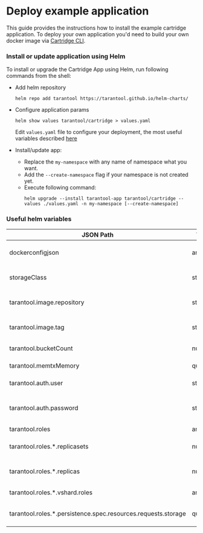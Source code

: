 # Deploy example application

This guide provides the instructions how to install the example cartridge application.
To deploy your own application you'd need to build your own docker image
via [Cartridge CLI](https://www.tarantool.io/en/doc/latest/book/cartridge/cartridge_cli/commands/pack/docker/).

### Install or update application using Helm

To install or upgrade the Cartridge App using Helm, run following commands from the shell:

- Add helm repository
  ```shell
  helm repo add tarantool https://tarantool.github.io/helm-charts/
  ```
  
- Configure application params
  ```shell
  helm show values tarantool/cartridge > values.yaml
  ```
  Edit `values.yaml` file to configure your deployment, the most useful variables described [here](#useful-helm-variables)

- Install/update app:
  - Replace the `my-namespace` with any name of namespace what you want.
  - Add the `--create-namespace` flag if your namespace is not created yet.
  - Execute following command:
    ```shell
    helm upgrade --install tarantool-app tarantool/cartridge --values ./values.yaml -n my-namespace [--create-namespace]
    ```

### Useful helm variables

| JSON Path                                                      | Type          | Description                                   |
|----------------------------------------------------------------|---------------|-----------------------------------------------|
| dockerconfigjson                                               | array         | Docker registry(ies) credentials              |
| storageClass                                                   | string        | An StorageClass name for requested disks      |
| tarantool.image.repository                                     | string        | Name of application docker image              |
| tarantool.image.tag                                            | string        | Tag of application docker image               |
| tarantool.bucketCount                                          | number        | Count of vshard buckets                       |
| tarantool.memtxMemory                                          | quantity      | Size of reserved memtx memory                 |
| tarantool.auth.user                                            | string        | Tarantool super-admin username                |
| tarantool.auth.password                                        | string        | Tarantool super-admin password/cluster cookie |
| tarantool.roles                                                | array         | Roles definition                              |
| tarantool.roles.*.replicasets                                  | number        | Count of replicasets in role                  |
| tarantool.roles.*.replicas                                     | number        | Count of replicas in each replicaset o role   |
| tarantool.roles.*.vshard.roles                                 | array<string> | List of vshard roles                          |
| tarantool.roles.*.persistence.spec.resources.requests.storage  | quantity      | Size of disk for each instance of role        |

